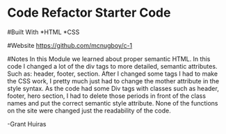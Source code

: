 # Code Refactor Starter Code

#Built With
*HTML
*CSS

#Website
https://github.com/mcnugboy/c-1

#Notes
In this Module we learned about proper semantic HTML. In this code I changed a lot of the div tags to more detailed, semantic attributes. Such as: header, footer, section. After I changed some tags I had to make the CSS work, I pretty much just had to change the mother attribute in the style syntax. As the code had some Div tags with classes such as header, footer, hero section, I had to delete those periods in front of the class names and put the correct semantic style attribute. None of the functions on the site were changed just the readability of the code.

-Grant Huiras
